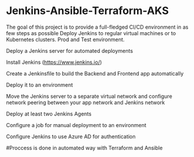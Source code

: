 # Jenkins-Ansible-Terraform-AKS

The goal of this project is to provide a full-fledged CI/CD environment in as few steps as possible
Deploy Jenkins to regular virtual machines or to Kubernetes clusters. 
Prod and Test environment.

Deploy a Jenkins server for automated deployments

Install Jenkins (https://www.jenkins.io/)

Create a Jenkinsfile to build the Backend and Frontend app automatically

Deploy it to an environment

Move the Jenkins server to a separate virtual network and configure network peering between your app network and Jenkins network

Deploy at least two Jenkins Agents

Configure a job for manual deployment to an environment

Configure Jenkins to use Azure AD for authentication

#Proccess is done in automated way with Terraform and Ansible

